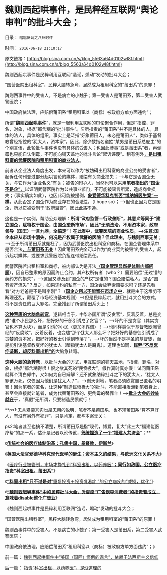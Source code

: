 # 魏则西起哄事件，是民粹经互联网“舆论审判”的批斗大会；

目录： `唱唱反调之八卦时评` 

时间： `2016-06-18 21:10:17` 

原文链接：[http://blog.sina.com.cn/s/blog_5563a64d0102wl8f.html](http://blog.sina.com.cn/s/blog_5563a64d0102wl8f.html)

魏则西起哄事件是民粹利用互联网“造谣，煽动”发动的批斗大会；

“国营医院出租科室”，民粹大脑转急弯，居然成为租用科室的“莆田系”的原罪！

魏则西事件中的受害人，不是病亡的小魏子；第一受害人是莆田系，第二受害人武警医院；

中国政府依法理，应赔偿莆田系“租用科室以（商标）被政府方单方面违约”；

所谓“[**魏则西起哄事件**](../../../2016/6/5/魏则西起哄事件的潜台词，民粹五毒俱全.md)”，就是一起利用互联网的舆论聚合作用，但是“指控，罪名，对象，根据”都含糊的“批斗事件”。它所指责的“莆田系”并不是具体的人，具体的法人，具体的组织，事实上是泛指“好象莆田人，未必是莆田人”，类似于基督教曾经指控的“犹太人，资本家”。因此，除少数指名道姓“某男是莆田系总舵主”的个别言傗，此轮批斗事件也没有具体的受害人；也因此涉事“或是莆田系”者，再倒霉也只能自认倒霉，不可能向铺天盖地的批斗言论“起诉诬蔑”。稍有例外[**，是出租科室的武警医院和租用科室的商业法人**](../../../2016/6/16/“科室出租”绝不只是被起哄“治死魏则西”的冤屈.md)。

前者从企业法人角度出发，本来可以作为“被妨碍出租科室的商业公务的受害者”，起诉任何刊登过部分起哄言论的媒体，赔偿有关商业损失；——>与它是否国企无关，与它作为“企业名义”有关；被告的辩护人，当然也可以采用[**笔者指出的“国企不是企”，**](../../../2016/3/8/有社会主义特色的市场经济的永恒悖论和政治困惑；.md)以证明武警医院作为公共事业部门，不可能被谣言所累，造成商业损失；（事实确实如此），也因此可能被援例，[**象爱德华科克判否“博纳姆医生案”一样**](../../../2016/6/14/现代医学最终诞生于英国大法官“否决非法行医罪”的一纸判决.md)，从此否定了国企作为商业存在的合法性，（I
hope
so）；——>但也正因为它是国企，所以它被受制于“政府监管”，因此此路不通。

这也是一个实例，帮助公众理解：**所谓“政府监管＝行政垄断”，其意义等同于“建立国企，赋特权于国企，由国企垄断市场”，因此“无须法治，不用资本家，政府领导（国王）一言九鼎，全搞定”！**在此案中，武警医院的商业性质，——>注意**:国企本应从市场中消失，何况是产权属于武警的医院？但此理由，与魏则西事无关**；——>至于所谓莆田系就冤枉了，因为武警医院出租科室和商标，在国企管理体系中是否合法[**，与莆田系无关**](../../../2016/5/10/魏则西事件中的民粹，道德定性和“黑律师”.md)！因此莆田系完全可以作为“商业契约被毁”的受害人，起诉起哄媒体，或要求武警医院负担连带赔偿责任。

武警医院若出租科室和商标，被内部认为是非法[**（国企管理显然是体制内部问题**](../../../2016/6/8/信誉是私有财产，公有制导致“没有（诚信＝信誉）私产”.md)），因自已整肃的原因而终止合约，其产权所有者（who？）需要赔偿“无过错的契约方的损失”，——>这里又涉及到“国企的产权”是谁的？国企赔偿私人，是否“国有资产流失”？反之，如果违约的私有一方，国企会放弃索赔要求吗？还是先看看“对方老爸是不是叫李刚”？（[**国企之所以不能留在市场之中**](../../../2010/2/12/国企产权改革的两个步骤.md)，就是由于这堆剪不断理还乱，颠覆了市场经济基本规则）——>但是民粹起哄，就用批斗大会的方式，将不是责任的巨大罪名，完全推到了所谓莆田系头上！

[**这种荒唐的大脑急转弯**](../../../2012/6/8/希特勒忽悠了德国人屠杀犹太人吗？毛左和纳粹的大脑急转弯.md)，逻辑相当于，中华帝国所谓“反贪官”，反着反着，总是变成“谁个小民那么坏，把好好的干部引诱成了贪官？”，——>坏的不是贪官（其实贪官也不算太块），而是引诱的小民（更加不靠谱）！——>也同样类似于基督教欧洲曾经的“反腐败”，反着反着，也变駹“那个犹太人那么坏？把好好的基督徒引诱成了贪婪的资本家，把好好的教士引诱到堕落？”，——>坏的当然不是神圣的基督徒，而是能引诱基督教变坏的犹太人（暗指犹太人是魔鬼）。道理也如同，[**民粹“不反医疗垄断，却反科室出租”的**](../../../2016/6/15/指责“科室出租，以药养医”，是没道理的.md)大脑急转弯。

[**这种大脑的急转弯**](../../../2012/3/22/公有制官场双层结构的极端化模型.md)，以批斗大会的方式，用互联网的铺天盖地，“指控，罪名，对象，根据”都含糊得很！恨之欲其死的“民愤极大”，假作真时真亦假！试问莆田系就算个清白郎中，又如何为自已辩解？还不就象纳粹批斗之下的犹太人，“犹太人罪该万死，仅仅因为他们是犹太人？”，——>谢天谢地，笔者必须欣赏自已匿名的明智！因为笔者的匿名，让这种“制造民愤极大”的批斗，不能直接发泄到笔者身上，甚至会直接就让笔者，成为代替莆田系的，更倒霉的替罪羊！——>[**批斗大会的妙处就在**](../../../2013/4/29/文化大革命深厚的群众基础.md)于，“真假”无所谓，只要制造民愤就行！

**ps1:无关紧要其实也是无用的说明，笔者不是莆田系，也不知莆田系“算不算好人，有没有另外有犯罪”，只是肯定，都与本案无关；

ps2:笔者甚至也搞不清楚，所谓莆田系是指“现代，博爱，复大”此三大“福建佬医疗帮”的那一系，估计是记者以讹传讹，[**笼统捏造了一个“福建人共济会**](../../../2011/8/27/共济会指“国际犹太人阴谋集团”即《货币战争》.md)”；**

《[**传统社会的医疗体制沿革：孔儒中国，基督教，伊斯兰**](../../../2016/6/13/传统社会的医疗体制沿革：孔儒中国，基督教，伊斯兰.md)》

《[**英国大法官爱德华科克现代医学的诞生；**](../../../2016/6/14/现代医学最终诞生于英国大法官“否决非法行医罪”的一纸判决.md)[**资本主义的结果，与欧洲文化关系不大**](../../../2016/6/14/现代医学最终诞生于英国大法官“否决非法行医罪”的一纸判决.md)》

《[医疗行业被管制，市场才挣扎到“科室出租，以药养医”**；同行如敌国，公立医疗指责“科室出租，莆田系”**](../../../2016/6/15/指责“科室出租，以药养医”，是没道理的.md)》

《[**“科室出租”只不过是对**“重复投资＋投资饥渴症
”的公立痼疾的“减损，优化”](../../../2016/6/16/“科室出租”绝不只是被起哄“治死魏则西”的冤屈.md)》

《[**“魏则西起哄事件”中的民粹批斗大会，对百度“广告误导消费者”的指责若成立，意味着disable整个广告业**](../../../2016/6/17/“魏则西起哄事件”中的民粹批斗大会的受害人，百度及莆田系；.md)》

《魏则西起哄事件是民粹利用互联网“造谣，煽动”发动的批斗大会；

“国营医院出租科室”，民粹大脑转急弯，居然成为租用科室的“莆田系”的原罪！

魏则西事件中的受害人，不是病亡的小魏子；第一受害人是莆田系，第二受害人武警医院；

中国政府依法理，应赔偿莆田系“租用科室以（商标）被政府方单方面违约”；》

前一篇： [魏则西起哄事件中“美国（国际）惯例的谣言”，依赖于法西斯主义信仰](../../../2016/6/22/魏则西起哄事件中“美国（国际）惯例的谣言”，依赖于法西斯主义信仰.md)

后一篇： [指责“科室出租，以药养医”，是没道理的](../../../2016/6/15/指责“科室出租，以药养医”，是没道理的.md)

